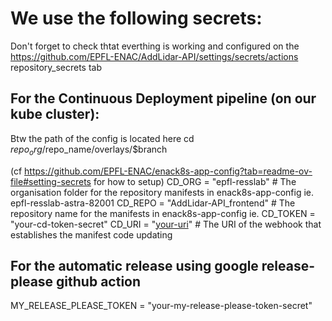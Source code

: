 # We use the following secrets:

Don't forget to check thtat everthing is working and configured on the
https://github.com/EPFL-ENAC/AddLidar-API/settings/secrets/actions repository_secrets tab

## For the Continuous Deployment pipeline (on our kube cluster):

Btw the path of the config is located here
cd $repo_org/$repo_name/overlays/$branch

(cf https://github.com/EPFL-ENAC/enack8s-app-config?tab=readme-ov-file#setting-secrets for how to setup)
CD_ORG = "epfl-resslab" # The organisation folder for the repository manifests in enack8s-app-config ie. epfl-resslab-astra-82001
CD_REPO = "AddLidar-API_frontend" # The repository name for the manifests in enack8s-app-config ie.
CD_TOKEN = "your-cd-token-secret"
CD_URI = "[your-uri](https://api.github.com/repos/EPFL-ENAC/enack8s-app-config/dispatches)" # The URI of the webhook that establishes the manifest code updating

## For the automatic release using google release-please github action

MY_RELEASE_PLEASE_TOKEN = "your-my-release-please-token-secret"
